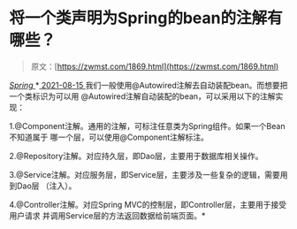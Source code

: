 <!--yml
category: 未分类
date: 0001-01-01 00:00:00
--->

# 将一个类声明为Spring的bean的注解有哪些？

> 原文：[https://zwmst.com/1869.html](https://zwmst.com/1869.html)

   [ *Spring* ](https://zwmst.com/spring)*[ <time datetime="2021-08-15T16:43:38+08:00"> 2021-08-15 </time> ](https://zwmst.com/1869.html)  我们一般使用@Autowired注解去自动装配bean。而想要把一个类标识为可以用 @Autowired注解自动装配的bean，可以采用以下的注解实现：

1.@Component注解。通用的注解，可标注任意类为Spring组件。如果一个Bean不知道属于 哪一个层，可以使用@Component注解标注。

2.@Repository注解。对应持久层，即Dao层，主要用于数据库相关操作。

3.@Service注解。对应服务层，即Service层，主要涉及一些复杂的逻辑，需要用到Dao层 （注入）。

4.@Controller注解。对应Spring MVC的控制层，即Controller层，主要用于接受用户请求 并调用Service层的方法返回数据给前端页面。*